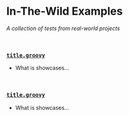 # In-The-Wild Examples
*A collection of tests from real-world projects*
<!-- sensitive information to be redacted -->

<br>

### [`title.groovy`](./title.groovy)
* What is showcases...

<br>

### [`title.groovy`](./title.groovy)
* What is showcases...